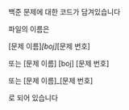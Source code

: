 백준 문제에 대한 코드가 담겨있습니다

파일의 이름은

[문제 이름]_[boj]_[문제 번호]

또는
[문제 이름] [boj] [문제 번호]

또는 
[문제 이름]_[문제 번호]

로 되어 있습니다
